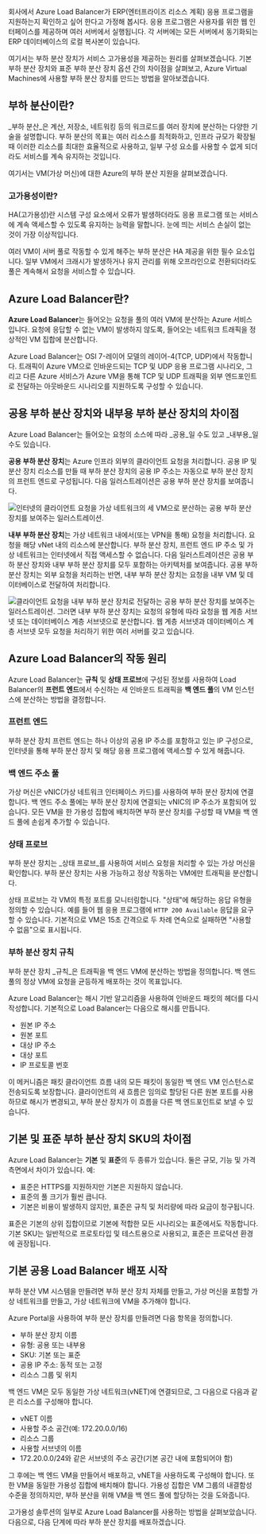 회사에서 Azure Load Balancer가 ERP(엔터프라이즈 리소스 계획) 응용 프로그램을 지원하는지 확인하고 싶어 한다고 가정해 봅시다. 응용 프로그램은 사용자를 위한 웹 인터페이스를 제공하며 여러 서버에서 실행됩니다. 각 서버에는 모든 서버에서 동기화되는 ERP 데이터베이스의 로컬 복사본이 있습니다.

여기서는 부하 분산 장치가 서비스 고가용성을 제공하는 원리를 살펴보겠습니다. 기본 부하 분산 장치와 표준 부하 분산 장치 옵션 간의 차이점을 살펴보고, Azure Virtual Machines에 사용할 부하 분산 장치를 만드는 방법을 알아보겠습니다.

## <a name="what-is-load-balancing"></a>부하 분산이란?

_부하 분산_은 계산, 저장소, 네트워킹 등의 워크로드를 여러 장치에 분산하는 다양한 기술을 설명합니다. 부하 분산의 목표는 여러 리소스를 최적화하고, 인프라 규모가 확장될 때 이러한 리소스를 최대한 효율적으로 사용하고, 일부 구성 요소를 사용할 수 없게 되더라도 서비스를 계속 유지하는 것입니다.

여기서는 VM(가상 머신)에 대한 Azure의 부하 분산 지원을 살펴보겠습니다.

### <a name="what-is-high-availability"></a>고가용성이란?

HA(고가용성)란 시스템 구성 요소에서 오류가 발생하더라도 응용 프로그램 또는 서비스에 계속 액세스할 수 있도록 유지하는 능력을 말합니다. 눈에 띄는 서비스 손실이 없는 것이 가장 이상적입니다.

여러 VM이 서버 풀로 작동할 수 있게 해주는 부하 분산은 HA 제공을 위한 필수 요소입니다. 일부 VM에서 크래시가 발생하거나 유지 관리를 위해 오프라인으로 전환되더라도 풀은 계속해서 요청을 서비스할 수 있습니다.

## <a name="what-is-the-azure-load-balancer"></a>Azure Load Balancer란?

**Azure Load Balancer**는 들어오는 요청을 풀의 여러 VM에 분산하는 Azure 서비스입니다. 요청에 응답할 수 없는 VM이 발생하지 않도록, 들어오는 네트워크 트래픽을 정상적인 VM 집합에 분산합니다.

Azure Load Balancer는 OSI 7-레이어 모델의 레이어-4(TCP, UDP)에서 작동합니다. 트래픽이 Azure VM으로 인바운드되는 TCP 및 UDP 응용 프로그램 시나리오, 그리고 다른 Azure 서비스가 Azure VM을 통해 TCP 및 UDP 트래픽을 외부 엔드포인트로 전달하는 아웃바운드 시나리오를 지원하도록 구성할 수 있습니다.

## <a name="public-vs-internal-load-balancers"></a>공용 부하 분산 장치와 내부용 부하 분산 장치의 차이점

Azure Load Balancer는 들어오는 요청의 소스에 따라 _공용_일 수도 있고 _내부용_일 수도 있습니다.

**공용 부하 분산 장치**는 Azure 인프라 외부의 클라이언트 요청을 처리합니다. 공용 IP 및 분산 장치 리소스를 만들 때 부하 분산 장치의 공용 IP 주소는 자동으로 부하 분산 장치의 프런트 엔드로 구성됩니다. 다음 일러스트레이션은 공용 부하 분산 장치를 보여줍니다.

![인터넷의 클라이언트 요청을 가상 네트워크의 세 VM으로 분산하는 공용 부하 분산 장치를 보여주는 일러스트레이션.](../media-draft/2-public-load-balancer.png)

**내부 부하 분산 장치**는 가상 네트워크 내에서(또는 VPN을 통해) 요청을 처리합니다. 요청을 해당 vNet 내의 리소스에 분산합니다. 부하 분산 장치, 프런트 엔드 IP 주소 및 가상 네트워크는 인터넷에서 직접 액세스할 수 없습니다. 다음 일러스트레이션은 공용 부하 분산 장치와 내부 부하 분산 장치를 모두 포함하는 아키텍처를 보여줍니다. 공용 부하 분산 장치는 외부 요청을 처리하는 반면, 내부 부하 분산 장치는 요청을 내부 VM 및 데이터베이스로 전달하여 처리합니다.

![클라이언트 요청을 내부 부하 분산 장치로 전달하는 공용 부하 분산 장치를 보여주는 일러스트레이션. 그러면 내부 부하 분산 장치는 요청의 유형에 따라 요청을 웹 계층 서브넷 또는 데이터베이스 계층 서브넷으로 분산합니다. 웹 계층 서브넷과 데이터베이스 계층 서브넷 모두 요청을 처리하기 위한 여러 서버를 갖고 있습니다.](../media-draft/2-internal-load-balancer.png)

## <a name="how-does-the-azure-load-balancer-work"></a>Azure Load Balancer의 작동 원리

Azure Load Balancer는 **규칙** 및 **상태 프로브**에 구성된 정보를 사용하여 Load Balancer의 **프런트 엔드**에서 수신하는 새 인바운드 트래픽을 **백 엔드 풀**의 VM 인스턴스에 분산하는 방법을 결정합니다.

### <a name="frontend"></a>프런트 엔드

부하 분산 장치 프런트 엔드는 하나 이상의 공용 IP 주소를 포함하고 있는 IP 구성으로, 인터넷을 통해 부하 분산 장치 및 해당 응용 프로그램에 액세스할 수 있게 해줍니다.

### <a name="backend-address-pool"></a>백 엔드 주소 풀

가상 머신은 vNIC(가상 네트워크 인터페이스 카드)를 사용하여 부하 분산 장치에 연결합니다. 백 엔드 주소 풀에는 부하 분산 장치에 연결되는 vNIC의 IP 주소가 포함되어 있습니다. 모든 VM을 한 가용성 집합에 배치하면 부하 분산 장치를 구성할 때 VM을 백 엔드 풀에 손쉽게 추가할 수 있습니다.

### <a name="health-probe"></a>상태 프로브

부하 분산 장치는 _상태 프로브_를 사용하여 서비스 요청을 처리할 수 있는 가상 머신을 확인합니다. 부하 분산 장치는 사용 가능하고 정상 작동하는 VM에만 트래픽을 분산합니다. 

상태 프로브는 각 VM의 특정 포트를 모니터링합니다. "상태"에 해당하는 응답 유형을 정의할 수 있습니다. 예를 들어 웹 응용 프로그램에 `HTTP 200 Available` 응답을 요구할 수 있습니다. 기본적으로 VM은 15초 간격으로 두 차례 연속으로 실패하면 "사용할 수 없음"으로 표시됩니다.

### <a name="load-balancer-rules"></a>부하 분산 장치 규칙

부하 분산 장치 _규칙_은 트래픽을 백 엔드 VM에 분산하는 방법을 정의합니다. 백 엔드 풀의 정상 VM에 요청을 균등하게 배포하는 것이 목표입니다.

Azure Load Balancer는 해시 기반 알고리즘을 사용하여 인바운드 패킷의 헤더를 다시 작성합니다. 기본적으로 Load Balancer는 다음으로 해시를 만듭니다.

- 원본 IP 주소
- 원본 포트
- 대상 IP 주소
- 대상 포트
- IP 프로토콜 번호

이 메커니즘은 패킷 클라이언트 흐름 내의 모든 패킷이 동일한 백 엔드 VM 인스턴스로 전송되도록 보장합니다. 클라이언트의 새 흐름은 임의로 할당된 다른 원본 포트를 사용하므로 해시가 변경되고, 부하 분산 장치가 이 흐름을 다른 백 엔드포인트로 보낼 수 있습니다.

## <a name="basic-vs-standard-load-balancer-skus"></a>기본 및 표준 부하 분산 장치 SKU의 차이점

Azure Load Balancer는 **기본** 및 **표준**의 두 종류가 있습니다. 둘은 규모, 기능 및 가격 측면에서 차이가 있습니다. 예:

- 표준은 HTTPS를 지원하지만 기본은 지원하지 않습니다.
- 표준의 풀 크기가 훨씬 큽니다.
- 기본은 비용이 발생하지 않지만, 표준은 규칙 및 처리량에 따라 요금이 청구됩니다.

표준은 기본의 상위 집합이므로 기본에 적합한 모든 시나리오는 표준에서도 작동합니다. 기본 SKU는 일반적으로 프로토타입 및 테스트용으로 사용되고, 표준은 프로덕션 환경에 권장됩니다.

## <a name="start-the-deployment-of-a-basic-public-load-balancer"></a>기본 공용 Load Balancer 배포 시작

부하 분산 VM 시스템을 만들려면 부하 분산 장치 자체를 만들고, 가상 머신을 포함할 가상 네트워크를 만들고, 가상 네트워크에 VM을 추가해야 합니다.

Azure Portal을 사용하여 부하 분산 장치를 만들려면 다음 항목을 정의합니다.

- 부하 분산 장치 이름
- 유형: 공용 또는 내부용
- SKU: 기본 또는 표준
- 공용 IP 주소: 동적 또는 고정
- 리소스 그룹 및 위치

백 엔드 VM은 모두 동일한 가상 네트워크(vNET)에 연결되므로, 그 다음으로 다음과 같은 리소스를 구성해야 합니다.

- vNET 이름
- 사용할 주소 공간(예: 172.20.0.0/16)
- 리소스 그룹
- 사용할 서브넷의 이름
- 172.20.0.0/24와 같은 서브넷의 주소 공간(기본 공간 내에 포함되어야 함)

그 후에는 백 엔드 VM을 만들어서 배포하고, vNET을 사용하도록 구성해야 합니다. 또한 VM을 동일한 가용성 집합에 배치해야 합니다. 가용성 집합은 VM 그룹의 내결함성 수준을 정의하지만, 부하 분산을 위해 VM을 백 엔드 풀에 할당하는 것을 도와줍니다.

고가용성 솔루션의 일부로 Azure Load Balancer를 사용하는 방법을 살펴보았습니다. 다음으로, 다음 단계에 따라 부하 분산 장치를 배포하겠습니다.